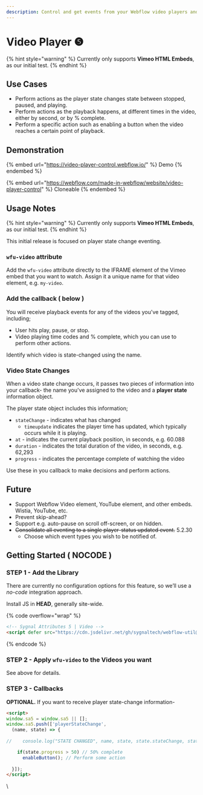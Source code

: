 ```yaml
---
description: Control and get events from your Webflow video players and embeds.
---
```


# Video Player ❺

{% hint style="warning" %}
Currently only supports **Vimeo HTML Embeds**, as our initial test.&#x20;
{% endhint %}

## Use Cases

* Perform actions as the player state changes state between stopped, paused, and playing.
* Perform actions as the playback happens, at different times in the video, either by second, or by % complete.&#x20;
* Perform a specific action such as enabling a button when the video reaches a certain point of playback.

## Demonstration <a href="#usage-notes" id="usage-notes"></a>

{% embed url="https://video-player-control.webflow.io/" %}
Demo
{% endembed %}

{% embed url="https://webflow.com/made-in-webflow/website/video-player-control" %}
Cloneable
{% endembed %}

## Usage Notes <a href="#usage-notes" id="usage-notes"></a>

{% hint style="warning" %}
Currently only supports **Vimeo HTML Embeds**, as our initial test.&#x20;
{% endhint %}

This initial release is focused on player state change eventing.

### `wfu-video` attribute

Add the `wfu-video` attribute directly to the IFRAME element of the Vimeo embed that you want to watch. Assign it a unique name for that video element, e.g. `my-video`.

### Add the callback ( below )

You will receive playback events for any of the videos you've tagged, including;

* User hits play, pause, or stop.&#x20;
* Video playing time codes and % complete, which you can use to perform other actions.&#x20;

Identify which video is state-changed using the name.

### Video State Changes

When a video state change occurs, it passes two pieces of information into your callback- the name you've assigned to the video and a **player state** information object.

The player state object includes this information;

* `stateChange` - indicates what has changed
  * `timeupdate` indicates the player time has updated, which typically occurs while it is playing.&#x20;
* `at` - indicates the current playback position, in seconds, e.g. 60.088
* `duration` - indicates the total duration of the video, in seconds, e.g. 62,293
* `progress` - indicates the percentage complete of watching the video

Use these in you callback to make decisions and perform actions.&#x20;

## Future

* Support Webflow Video element, YouTube element, and other embeds. Wistia, YouTube, etc.&#x20;
* Prevent skip-ahead?
* Support e.g. auto-pause on scroll off-screen, or on hidden.&#x20;
* ~~Consolidate all eventing to a single player-status updated event.~~ 5.2.30
  * Choose which event types you wish to be notified of.&#x20;

## Getting Started ( NOCODE ) <a href="#getting-started-nocode" id="getting-started-nocode"></a>

### STEP 1 - Add the Library <a href="#step-1---add-the-library" id="step-1---add-the-library"></a>

There are currently no configuration options for this feature, so we’ll use a _no-code_ integration approach.

Install JS in **HEAD**, generally site-wide.

{% code overflow="wrap" %}
```html
<!-- Sygnal Attributes 5 | Video -->
<script defer src="https://cdn.jsdelivr.net/gh/sygnaltech/webflow-util@v5.2.30/dist/nocode/webflow-video.js"></script>
```
{% endcode %}

### STEP 2 - Apply `wfu-video` to the Videos you want <a href="#step-2---apply-wfu-data-poster-url-to-the-background-videos" id="step-2---apply-wfu-data-poster-url-to-the-background-videos"></a>

See above for details.

### STEP 3 - Callbacks

**OPTIONAL.** If you want to receive player state-change information-&#x20;

```html
<script>
window.sa5 = window.sa5 || [];
window.sa5.push(['playerStateChange', 
  (name, state) => {
    
//    console.log("STATE CHANGED", name, state, state.stateChange, state.status, state.at, state.duration, state.progress); 

    if(state.progress > 50) // 50% complete 
      enableButton(); // Perform some action 
    
  }]); 
</script>
```

\
